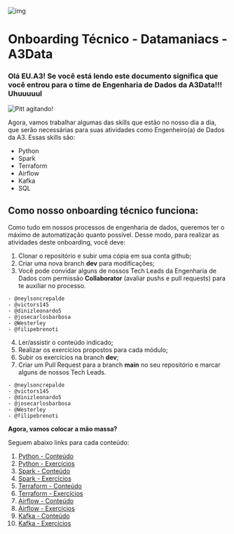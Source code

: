 ![img](https://media-exp1.licdn.com/dms/image/C4D1BAQHBVKgmW9thLg/company-background_10000/0/1637958085777?e=2159024400&v=beta&t=ZtcP-m1jeGmdCGtDdcLaGneCfR0t1LQxXIvwBAGhh4I)
<h1> 
    Onboarding Técnico - Datamaniacs - A3Data 
</h1>
<h3>
    Olá EU.A3! Se você está lendo este documento significa que você entrou para o time de Engenharia de Dados da A3Data!!! Uhuuuuul
</h3>

![Pitt agitando!](https://media.giphy.com/media/VGJPsBvlsHDyw/giphy.gif)

Agora, vamos trabalhar algumas das skills que estão no nosso dia a dia, que serão necessárias para suas atividades como Engenheiro(a) de Dados da A3. Essas skills são:

- Python
- Spark
- Terraform
- Airflow
- Kafka
- SQL

## Como nosso onboarding técnico funciona:

Como tudo em nossos processos de engenharia de dados, queremos ter o máximo de automatização quanto possível. Desse modo, para realizar as atividades deste onboarding, você deve:

1) Clonar o repositório e subir uma cópia em sua conta github;
2) Criar uma nova branch **dev** para modificações;
3) Você pode convidar alguns de nossos Tech Leads da Engenharia de Dados com permissão **Collaborator** (avaliar pushs e pull requests) para te auxiliar no processo.
```
- @neylsoncrepalde
- @victors145
- @dinizleonardo5
- @josecarlosbarbosa
- @Westerley
- @filipebrenoti
``` 
4) Ler/assistir o conteúdo indicado;
5) Realizar os exercícios propostos para cada módulo;
6) Subir os exercícios na branch **dev**;
7) Criar um Pull Request para a branch **main** no seu repositório e marcar alguns de nossos Tech Leads.
```
- @neylsoncrepalde
- @victors145
- @dinizleonardo5
- @josecarlosbarbosa
- @Westerley
- @filipebrenoti
``` 

**Agora, vamos colocar a mão massa?**

Seguem abaixo links para cada conteúdo:

1) [Python - Conteúdo](1-python/1-1-python-conteudo.md)
2) [Python - Exercícios](1-python/1-2-python-exercicios.md)
3) [Spark - Conteúdo](2-spark/2-1-spark-conteudo.md)
4) [Spark - Exercícios](2-spark/2-2-spark-exercicios.md)
5) [Terraform - Conteúdo](3-terraform/3-1-terraform-conteudo.md)
6) [Terraform - Exercícios](3-terraform/3-2-terraform-exercicios.md)
7) [Airflow - Conteúdo](4-airflow/4-1-airflow-conteudo.md)
8) [Airflow - Exercícios](4-airflow/4-2-airflow-exercicios.md)
9) [Kafka - Conteúdo](5-kafka/5-1-kafka-conteudo.md)
10) [Kafka - Exercícios](5-kafka/5-2-kafka-exercicios.md)

